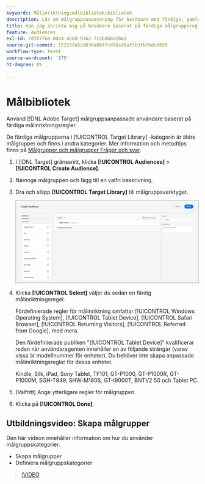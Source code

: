 ```yaml
---
keywords: Målinriktning;målbibliotek;bibliotek
description: Läs om målgruppsanpassning för besökare med färdiga, gamla målgrupper.
title: Kan jag inrikta mig på besökare baserat på färdiga målgruppsregler?
feature: Audiences
exl-id: 7d7b7768-8da4-4c0d-9362-7c1bd6602b61
source-git-commit: 152257a52d836a88ffcd76cd9af5b3fbfbdc0839
workflow-type: tm+mt
source-wordcount: '175'
ht-degree: 0%

---
```


# Målbibliotek

Använd [!DNL Adobe Target] målgruppsanpassade användare baserat på färdiga målinriktningsregler.

De färdiga målgrupperna i [!UICONTROL Target Library] -kategorin är äldre målgrupper och finns i andra kategorier. Mer information och metodtips finns på [Målgrupper och målgrupper Frågor och svar](/help/main/c-target/c-troubleshooting-targets-and-audiences/troubleshooting-targets-and-audiences.md#concept_C4EE4B8F4840430CBD798D579A8F208D).

1. I [!DNL Target] gränssnitt, klicka **[!UICONTROL Audiences]** > **[!UICONTROL Create Audience]**.
1. Namnge målgruppen och lägg till en valfri beskrivning.
1. Dra och släpp **[!UICONTROL Target Library]** till målgruppsverktyget.

   ![Målbibliotek](assets/target_library.png)

1. Klicka **[!UICONTROL Select]** väljer du sedan en färdig målinriktningsregel.

   Fördefinierade regler för målinriktning omfattar [!UICONTROL Windows Operating System], [!UICONTROL Tablet Device], [!UICONTROL Safari Browser], [!UICONTROL Returning Visitors], [!UICONTROL Referred from Google], med mera.

   Den fördefinierade publiken &quot;[!UICONTROL Tablet Device]&quot; kvalificerar redan när användaragenten innehåller en av följande strängar (varav vissa är modellnummer för enheter). Du behöver inte skapa anpassade målinriktningsregler för dessa enheter.

   Kindle, Silk, iPad, Sony Tablet, TF101, GT-P1000, GT-P1000R, GT-P1000M, SGH-T849, SHW-M180S, GT-I9000T, BNTV2 50 och Tablet PC.

1. (Valfritt) Ange ytterligare regler för målgruppen.
1. Klicka på **[!UICONTROL Done]**.

## Utbildningsvideo: Skapa målgrupper

Den här videon innehåller information om hur du använder målgruppskategorier.

* Skapa målgrupper
* Definiera målgruppskategorier

>[!VIDEO](https://video.tv.adobe.com/v/17392)
